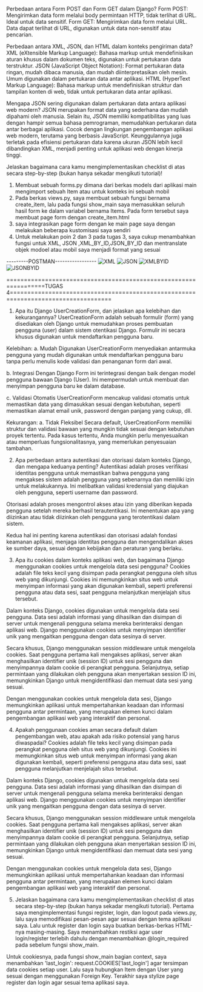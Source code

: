 Perbedaan antara Form POST dan Form GET dalam Django?
Form POST: Mengirimkan data form melalui body permintaan HTTP, tidak terlihat di URL. Ideal untuk data sensitif. 
Form GET: Mengirimkan data form melalui URL. Data dapat terlihat di URL, digunakan untuk data non-sensitif atau pencarian. 

Perbedaan antara XML, JSON, dan HTML dalam konteks pengiriman data? 
XML (eXtensible Markup Language): Bahasa markup untuk mendefinisikan aturan khusus dalam dokumen teks, digunakan untuk pertukaran data terstruktur. 
JSON (JavaScript Object Notation): Format pertukaran data ringan, mudah dibaca manusia, dan mudah diinterpretasikan oleh mesin. Umum digunakan dalam pertukaran data antar aplikasi. 
HTML (HyperText Markup Language): Bahasa markup untuk mendefinisikan struktur dan tampilan konten di web, tidak untuk pertukaran data antar aplikasi.

Mengapa JSON sering digunakan dalam pertukaran data antara aplikasi web modern?
JSON merupakan format data yang sederhana dan mudah dipahami oleh manusia. Selain itu, JSON memiliki kompatibilitas yang luas dengan hampir semua bahasa pemrograman, memudahkan pertukaran data antar berbagai aplikasi. Cocok dengan lingkungan pengembangan aplikasi web modern, terutama yang berbasis JavaScript. Keunggulannya juga terletak pada efisiensi pertukaran data karena ukuran JSON lebih kecil dibandingkan XML, menjadi penting untuk aplikasi web dengan kinerja tinggi.

Jelaskan bagaimana cara kamu mengimplementasikan checklist di atas secara step-by-step (bukan hanya sekadar mengikuti tutorial)!
1. Membuat sebuah forms.py dimana dari berkas models dari aplikasi main mengimport sebuah Item atau untuk konteks ini sebuah mobil
2. Pada berkas views.py, saya membuat sebuah fungsi bernama create_item, lalu pada fungsi show_main saya memasukkan seluruh hasil form ke dalam variabel bernama Items. Pada form tersebut saya membuat page form dengan create_item.html
3. saya integrasikan page form dengan ke main page saya dengan melakukan beberapa kustomisasi saya sendiri
4. Untuk melakukan poin 2 dan 3 pada tugas 3, saya cukup menambahkan fungsi untuk XML, JSON ,XML_BY_ID,JSON_BY_ID dan mentranslate objek modoel atau mobil saya menjadi format yang sesuai

---------POSTMAN-----------------
![XML](https://github.com/andhikarayhan/GarasiGokil/blob/main/Screenshot%202023-09-20%20034533.png)
![JSON](https://github.com/andhikarayhan/GarasiGokil/blob/main/Screenshot%202023-09-20%20034604.png)
![XMLBYID](https://github.com/andhikarayhan/GarasiGokil/blob/main/Screenshot%202023-09-20%20035029.png)
![JSONBYID](https://github.com/andhikarayhan/GarasiGokil/blob/main/Screenshot%202023-09-20%20035146.png)


=================================================================TUGAS 4===================================================================================
1. Apa itu Django UserCreationForm, dan jelaskan apa kelebihan dan kekurangannya?
UserCreationForm adalah sebuah formulir (form) yang disediakan oleh Django untuk memudahkan proses pembuatan pengguna (user) dalam sistem otentikasi Django. Formulir ini secara khusus digunakan untuk mendaftarkan pengguna baru.

Kelebihan:
a. Mudah Digunakan
UserCreationForm menyediakan antarmuka pengguna yang mudah digunakan untuk mendaftarkan pengguna baru tanpa perlu menulis kode validasi dan penanganan form dari awal.

b. Integrasi Dengan Django
Form ini terintegrasi dengan baik dengan model pengguna bawaan Django (User). Ini mempermudah untuk membuat dan menyimpan pengguna baru ke dalam database.

c. Validasi Otomatis
UserCreationForm mencakup validasi otomatis untuk memastikan data yang dimasukkan sesuai dengan kebutuhan, seperti memastikan alamat email unik, password dengan panjang yang cukup, dll.

Kekurangan:
a. Tidak Fleksibel
Secara default, UserCreationForm memiliki struktur dan validasi bawaan yang mungkin tidak sesuai dengan kebutuhan proyek tertentu. Pada kasus tertentu, Anda mungkin perlu menyesuaikan atau memperluas fungsionalitasnya, yang memerlukan penyesuaian tambahan.


2. Apa perbedaan antara autentikasi dan otorisasi dalam konteks Django, dan mengapa keduanya penting?
Autentikasi adalah proses verifikasi identitas pengguna untuk memastikan bahwa pengguna yang mengakses sistem adalah pengguna yang sebenarnya dan memiliki izin untuk melakukannya. Ini melibatkan validasi kredensial yang diajukan oleh pengguna, seperti username dan password.

Otorisasi adalah proses mengontrol akses atau izin yang diberikan kepada pengguna setelah mereka berhasil terautentikasi. Ini menentukan apa yang diizinkan atau tidak diizinkan oleh pengguna yang terotentikasi dalam sistem.

Kedua hal ini penting karena autentikasi dan otorisasi adalah fondasi keamanan aplikasi, menjaga identitas pengguna dan mengendalikan akses ke sumber daya, sesuai dengan kebijakan dan peraturan yang berlaku.


3. Apa itu cookies dalam konteks aplikasi web, dan bagaimana Django menggunakan cookies untuk mengelola data sesi pengguna?
Cookies adalah file teks kecil yang disimpan pada perangkat pengguna oleh situs web yang dikunjungi. Cookies ini memungkinkan situs web untuk menyimpan informasi yang akan digunakan kembali, seperti preferensi pengguna atau data sesi, saat pengguna melanjutkan menjelajah situs tersebut.

Dalam konteks Django, cookies digunakan untuk mengelola data sesi pengguna. Data sesi adalah informasi yang dihasilkan dan disimpan di server untuk mengenali pengguna selama mereka berinteraksi dengan aplikasi web. Django menggunakan cookies untuk menyimpan identifier unik yang mengaitkan pengguna dengan data sesinya di server.

Secara khusus, Django menggunakan session middleware untuk mengelola cookies. Saat pengguna pertama kali mengakses aplikasi, server akan menghasilkan identifier unik (session ID) untuk sesi pengguna dan menyimpannya dalam cookie di perangkat pengguna. Selanjutnya, setiap permintaan yang dilakukan oleh pengguna akan menyertakan session ID ini, memungkinkan Django untuk mengidentifikasi dan memuat data sesi yang sesuai.

Dengan menggunakan cookies untuk mengelola data sesi, Django memungkinkan aplikasi untuk mempertahankan keadaan dan informasi pengguna antar permintaan, yang merupakan elemen kunci dalam pengembangan aplikasi web yang interaktif dan personal.


4. Apakah penggunaan cookies aman secara default dalam pengembangan web, atau apakah ada risiko potensial yang harus diwaspadai?
Cookies adalah file teks kecil yang disimpan pada perangkat pengguna oleh situs web yang dikunjungi. Cookies ini memungkinkan situs web untuk menyimpan informasi yang akan digunakan kembali, seperti preferensi pengguna atau data sesi, saat pengguna melanjutkan menjelajah situs tersebut.

Dalam konteks Django, cookies digunakan untuk mengelola data sesi pengguna. Data sesi adalah informasi yang dihasilkan dan disimpan di server untuk mengenali pengguna selama mereka berinteraksi dengan aplikasi web. Django menggunakan cookies untuk menyimpan identifier unik yang mengaitkan pengguna dengan data sesinya di server.

Secara khusus, Django menggunakan session middleware untuk mengelola cookies. Saat pengguna pertama kali mengakses aplikasi, server akan menghasilkan identifier unik (session ID) untuk sesi pengguna dan menyimpannya dalam cookie di perangkat pengguna. Selanjutnya, setiap permintaan yang dilakukan oleh pengguna akan menyertakan session ID ini, memungkinkan Django untuk mengidentifikasi dan memuat data sesi yang sesuai.

Dengan menggunakan cookies untuk mengelola data sesi, Django memungkinkan aplikasi untuk mempertahankan keadaan dan informasi pengguna antar permintaan, yang merupakan elemen kunci dalam pengembangan aplikasi web yang interaktif dan personal.


5. Jelaskan bagaimana cara kamu mengimplementasikan checklist di atas secara step-by-step (bukan hanya sekadar mengikuti tutorial).
Pertama saya mengimplementasi fungsi register, login, dan logout pada views.py, lalu saya memodifikasi pesan-pesan agar sesuai dengan tema aplikasi saya.
Lalu untuk register dan login saya buatkan berkas-berkas HTML-nya masing-masing. Saya menambahkan restiksi agar user login/register terlebih dahulu dengan menambahkan @login_required pada sebelum fungsi show_main.

Untuk cookiesnya, pada fungsi show_main bagian context, saya menambahkan 'last_login': request.COOKIES['last_login'] agar tersimpan data cookies setiap user. Lalu saya hubungkan Item dengan User yang sesuai dengan menggunakan Foreign Key. Terakhir saya stylize page register dan login agar sesuai tema aplikasi saya.

